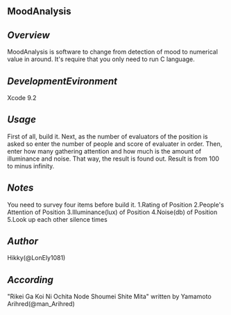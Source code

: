 **MoodAnalysis**
----------------

*Overview*
----------
MoodAnalysis is software to change from detection of mood to numerical value in around.
It's require that you only need to run C language.

*DevelopmentEvironment*
-----------------------
Xcode 9.2

*Usage*
-------
First of all, build it.
Next, as the number of evaluators of the position is asked so enter the number of people and score of evaluater in order.
Then, enter how many gathering attention and how much is the amount of illuminance and noise.
That way, the result is found out.
Result is from 100 to minus infinity.

*Notes*
-------
You need to survey four items before build it.
1.Rating of Position
2.People's Attention of Position
3.Illuminance(lux) of Position
4.Noise(db) of Position
5.Look up each other silence times

*Author*
--------
Hikky(@LonEly1081)

*According*
-----------
"Rikei Ga Koi Ni Ochita Node Shoumei Shite Mita" written by Yamamoto Arihred(@man_Arihred)
